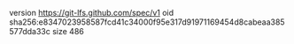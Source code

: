 version https://git-lfs.github.com/spec/v1
oid sha256:e8347023958587fcd41c34000f95e317d91971169454d8cabeaa385577dda33c
size 486
